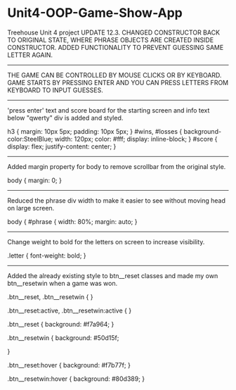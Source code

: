 # Unit4-OOP-Game-Show-App
Treehouse Unit 4 project 
UPDATE 12.3. 
CHANGED CONSTRUCTOR BACK TO ORIGINAL STATE, WHERE PHRASE OBJECTS ARE CREATED INSIDE CONSTRUCTOR. 
ADDED FUNCTIONALITY TO PREVENT GUESSING SAME LETTER AGAIN.
_____________________________________________________________________________________________
THE GAME CAN BE CONTROLLED BY MOUSE CLICKS OR BY KEYBOARD. GAME STARTS BY PRESSING ENTER AND
YOU CAN PRESS LETTERS FROM KEYBOARD TO INPUT GUESSES.

_____________________________________________________________________________________________
'press enter' text and score board for the starting screen and info text below "qwerty" 
div is added and styled.

h3 {
  margin: 10px 5px;
  padding: 10px 5px;
}
#wins,
#losses  {
  background-color:SteelBlue;
  width: 120px;
  color: #fff;
  display: inline-block;
}
#score {
  display: flex;
  justify-content: center;
}

_____________________________________________________________________________________________
Added margin property for body to remove scrollbar from the original style.

body {
  margin: 0;
}

_____________________________________________________________________________________________
Reduced the phrase div width to make it easier to see without moving head on large screen.

body {
#phrase {
  width: 80%;
  margin: auto;
}

_____________________________________________________________________________________________
Change weight to bold for the letters on screen to increase visibility.

.letter {
  font-weight: bold;
}

_____________________________________________________________________________________________
Added the already existing style to btn__reset classes and made my own btn__resetwin when
a game was won.

.btn__reset,
.btn__resetwin {
}

.btn__reset:active,
.btn__resetwin:active {
}

.btn__reset {
  background: #f7a964;
}

.btn__resetwin {
  background: #50d15f;

}

.btn__reset:hover {
  background: #f7b77f;
}

.btn__resetwin:hover {
  background: #80d389;
}